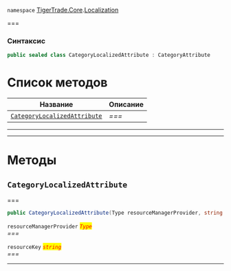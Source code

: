 
`namespace` [TigerTrade.Core](../../TigerTrade.Core.md).[Localization](../../TigerTrade.Core/Localization.md)


===

### Синтаксис
```csharp
public sealed class CategoryLocalizedAttribute : CategoryAttribute
```


# Список методов
| Название | Описание |
| --- | --- |
| [`CategoryLocalizedAttribute`](#method-categorylocalizedattribute) | *===* |





***  
***  
# Методы

## `CategoryLocalizedAttribute`<a href="method-categorylocalizedattribute" id="method-categorylocalizedattribute"></a>
===
```csharp
public CategoryLocalizedAttribute(Type resourceManagerProvider, string resourceKey)
```

`resourceManagerProvider` <mark style="color:red;">*`Type`*</mark>  
 *===*  

`resourceKey` <mark style="color:red;">*`string`*</mark>  
 *===*  


***  

